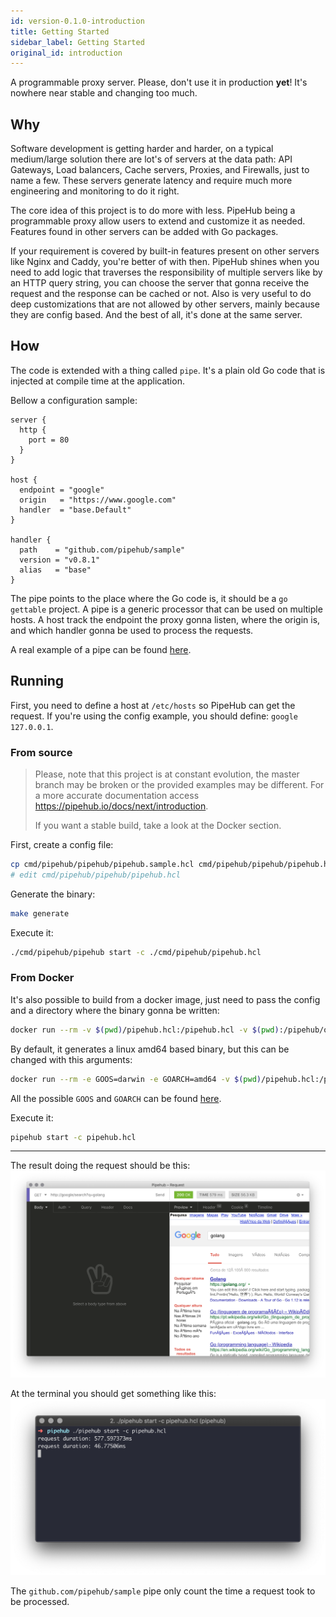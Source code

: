 ```yaml
---
id: version-0.1.0-introduction
title: Getting Started
sidebar_label: Getting Started
original_id: introduction
---
```


A programmable proxy server.
Please, don't use it in production **yet**! It's nowhere near stable and changing too much.

## Why
Software development is getting harder and harder, on a typical medium/large solution there are lot's of servers at the data path: API Gateways, Load balancers, Cache servers, Proxies, and Firewalls, just to name a few. These servers generate latency and require much more engineering and monitoring to do it right.

The core idea of this project is to do more with less. PipeHub being a programmable proxy allow users to extend and customize it as needed. Features found in other servers can be added with Go packages.

If your requirement is covered by built-in features present on other servers like Nginx and Caddy, you're better of with then. PipeHub shines when you need to add logic that traverses the responsibility of multiple servers like by an HTTP query string, you can choose the server that gonna receive the request and the response can be cached or not. Also is very useful to do deep customizations that are not allowed by other servers, mainly because they are config based. And the best of all, it's done at the same server.

## How
The code is extended with a thing called `pipe`. It's a plain old Go code that is injected at compile time at the application.

Bellow a configuration sample:
```hcl
server {
  http {
    port = 80
  }
}

host {
  endpoint = "google"
  origin   = "https://www.google.com"
  handler  = "base.Default"
}

handler {
  path    = "github.com/pipehub/sample"
  version = "v0.8.1"
  alias   = "base"
}
```

The pipe points to the place where the Go code is, it should be a `go gettable` project. A pipe is a generic processor that can be used on multiple hosts. A host track the endpoint the proxy gonna listen, where the origin is, and which handler gonna be used to process the requests.

A real example of a pipe can be found [here](https://github.com/pipehub/sample).

## Running
First, you need to define a host at `/etc/hosts` so PipeHub can get the request. If you're using the config example, you should define: `google 127.0.0.1`.

### From source
> Please, note that this project is at constant evolution, the master branch may be broken or the provided examples may be different. For a more accurate documentation access https://pipehub.io/docs/next/introduction.
>
> If you want a stable build, take a look at the Docker section.

First, create a config file:
```bash
cp cmd/pipehub/pipehub/pipehub.sample.hcl cmd/pipehub/pipehub/pipehub.hcl
# edit cmd/pipehub/pipehub/pipehub.hcl
```

Generate the binary:
```bash
make generate
```

Execute it:
```bash
./cmd/pipehub/pipehub start -c ./cmd/pipehub/pipehub.hcl
```

### From Docker
It's also possible to build from a docker image, just need to pass the config and a directory where the binary gonna be written:
```bash
docker run --rm -v $(pwd)/pipehub.hcl:/pipehub.hcl -v $(pwd):/pipehub/output pipehub/build:0.1.0
```

By default, it generates a linux amd64 based binary, but this can be changed with this arguments:
```bash
docker run --rm -e GOOS=darwin -e GOARCH=amd64 -v $(pwd)/pipehub.hcl:/pipehub.hcl -v $(pwd):/pipehub/output pipehub/build:0.1.0
```

All the possible `GOOS` and `GOARCH` can be found [here](https://golang.org/doc/install/source#environment).

Execute it:
```bash
pipehub start -c pipehub.hcl
```

---
The result doing the request should be this:
![Request](/docs/assets/execution/insomnia.png)

At the terminal you should get something like this:
![Response](/docs/assets/execution/terminal.png)

The `github.com/pipehub/sample` pipe only count the time a request took to be processed.